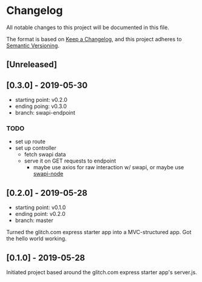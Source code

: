 # Changelog

All notable changes to this project will be documented in this file.

The format is based on [Keep a Changelog](https://keepachangelog.com/en/1.0.0/), and this project adheres to [Semantic Versioning](https://semver.org/spec/v2.0.0.html).

## [Unreleased]

## [0.3.0] - 2019-05-30

- starting point: v0.2.0
- ending poing: v0.3.0
- branch: swapi-endpoint

### TODO

- set up route
- set up controller
  - fetch swapi data
  - serve it on GET requests to endpoint
    - maybe use axios for raw interaction w/ swapi, or maybe use [swapi-node](https://www.npmjs.com/package/swapi-node)

## [0.2.0] - 2019-05-28

- starting point: v0.1.0
- ending point: v0.2.0
- branch: master

Turned the glitch.com express starter app into a MVC-structured app. Got the hello world working.

## [0.1.0] - 2019-05-28

Initiated project based around the glitch.com express starter app's server.js.
